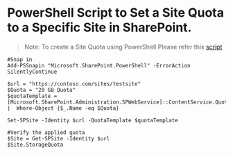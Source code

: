 # PowerShell Script to Set a Site Quota to a Specific Site in SharePoint.

> Note: To create a Site Quota using PowerShell Please refer this [script](https://github.com/sudheer3v/SharePoint2016/blob/Dev/PowerShell%20Script%20to%20create%20Site%20Quota%20Script.md)

    #Snap in
    Add-PSSnapin "Microsoft.SharePoint.PowerShell" -ErrorAction SilentlyContinue

    $url = "https://contoso.com/sites/testsite"  
    $Quota = "20 GB Quota" 
    $quotaTemplate = [Microsoft.SharePoint.Administration.SPWebService]::ContentService.QuotaTemplates |  Where-Object {$_.Name -eq $Quota}  

    Set-SPSite -Identity $url -QuotaTemplate $quotaTemplate  

    #Verify the applied quota
    $Site = Get-SPSite -Identity $url 
    $Site.StorageQuota


